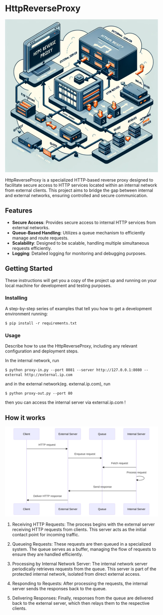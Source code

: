 # HttpReverseProxy

![Logo](logo.webp)

HttpReverseProxy is a specialized HTTP-based reverse proxy designed to facilitate secure access to HTTP services located within an internal network from external clients. This project aims to bridge the gap between internal and external networks, ensuring controlled and secure communication.

## Features

- **Secure Access**: Provides secure access to internal HTTP services from external networks.
- **Queue-Based Handling**: Utilizes a queue mechanism to efficiently manage and route requests.
- **Scalability**: Designed to be scalable, handling multiple simultaneous requests efficiently.
- **Logging**: Detailed logging for monitoring and debugging purposes.

## Getting Started

These instructions will get you a copy of the project up and running on your local machine for development and testing purposes.

### Installing

A step-by-step series of examples that tell you how to get a development environment running:

```
$ pip install -r requirements.txt
```

### Usage

Describe how to use the HttpReverseProxy, including any relevant configuration and deployment steps.

In the internal network, run

```
$ python proxy-in.py --port 8081 --server http://127.0.0.1:8080 --external http://external.ip.com
```

and in the external network(eg. external.ip.com), run

```
$ python proxy-out.py --port 80
```

then you can access the internal server via external.ip.com !

## How it works

![Diagram](diagram.svg)

1. Receiving HTTP Requests: The process begins with the external server receiving HTTP requests from clients. This server acts as the initial contact point for incoming traffic.

2. Queueing Requests: These requests are then queued in a specialized system. The queue serves as a buffer, managing the flow of requests to ensure they are handled efficiently.

3. Processing by Internal Network Server: The internal network server periodically retrieves requests from the queue. This server is part of the protected internal network, isolated from direct external access.

4. Responding to Requests: After processing the requests, the internal server sends the responses back to the queue.

5. Delivering Responses: Finally, responses from the queue are delivered back to the external server, which then relays them to the respective clients.
